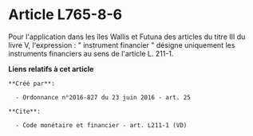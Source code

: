# Article L765-8-6

Pour l'application dans les îles Wallis et Futuna des articles du titre III du livre V, l'expression : " instrument financier
" désigne uniquement les instruments financiers au sens de l'article L. 211-1.

**Liens relatifs à cet article**

	**Créé par**:

	  - Ordonnance n°2016-827 du 23 juin 2016 - art. 25

	**Cite**:

	  - Code monétaire et financier - art. L211-1 (VD)
